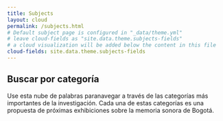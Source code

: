 ```yaml
---
title: Subjects
layout: cloud
permalink: /subjects.html
# Default subject page is configured in "_data/theme.yml"
# leave cloud-fields as "site.data.theme.subjects-fields"
# a cloud visualization will be added below the content in this file
cloud-fields: site.data.theme.subjects-fields
---
```


## Buscar por categoría

Use esta nube de palabras paranavegar a través de las categorías más importantes de la investigación. Cada una de estas categorías es una propuesta de próximas exhibiciones sobre la memoria sonora de Bogotá.
